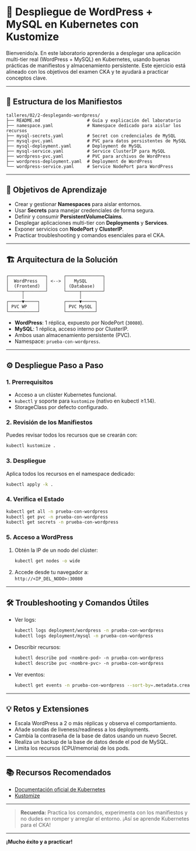 # 🚀 Despliegue de WordPress + MySQL en Kubernetes con Kustomize

Bienvenido/a. En este laboratorio aprenderás a desplegar una aplicación multi-tier real (WordPress + MySQL) en Kubernetes, usando buenas prácticas de manifiestos y almacenamiento persistente. Este ejercicio está alineado con los objetivos del examen CKA y te ayudará a practicar conceptos clave.

---

## 📂 Estructura de los Manifiestos

```
talleres/02/2-desplegando-wordpress/
├── README.md                  # Guía y explicación del laboratorio
├── namespace.yaml             # Namespace dedicado para aislar los recursos
├── mysql-secrets.yaml         # Secret con credenciales de MySQL
├── mysql-pvc.yaml             # PVC para datos persistentes de MySQL
├── mysql-deployment.yaml      # Deployment de MySQL
├── mysql-service.yaml         # Service ClusterIP para MySQL
├── wordpress-pvc.yaml         # PVC para archivos de WordPress
├── wordpress-deployment.yaml  # Deployment de WordPress
└── wordpress-service.yaml     # Service NodePort para WordPress
```

---

## 🎯 Objetivos de Aprendizaje

- Crear y gestionar **Namespaces** para aislar entornos.
- Usar **Secrets** para manejar credenciales de forma segura.
- Definir y consumir **PersistentVolumeClaims**.
- Desplegar aplicaciones multi-tier con **Deployments** y **Services**.
- Exponer servicios con **NodePort** y **ClusterIP**.
- Practicar troubleshooting y comandos esenciales para el CKA.

---

## 🏗️ Arquitectura de la Solución

```
┌──────────────┐      ┌──────────────┐
│  WordPress   │ <--> │   MySQL      │
│  (Frontend)  │      │ (Database)   │
└─────┬────────┘      └─────┬────────┘
      │                     │
┌─────▼─────┐         ┌─────▼─────┐
│ PVC WP    │         │ PVC MySQL │
└───────────┘         └───────────┘
```

- **WordPress**: 1 réplica, expuesto por NodePort (`30080`).
- **MySQL**: 1 réplica, acceso interno por ClusterIP.
- Ambos usan almacenamiento persistente (PVC).
- Namespace: `prueba-con-wordpress`.

---

## ⚙️ Despliegue Paso a Paso

### 1. Prerrequisitos

- Acceso a un clúster Kubernetes funcional.
- `kubectl` y soporte para `kustomize` (nativo en kubectl ≥1.14).
- StorageClass por defecto configurado.

### 2. Revisión de los Manifiestos

Puedes revisar todos los recursos que se crearán con:

```bash
kubectl kustomize .
```

### 3. Despliegue

Aplica todos los recursos en el namespace dedicado:

```bash
kubectl apply -k .
```

### 4. Verifica el Estado

```bash
kubectl get all -n prueba-con-wordpress
kubectl get pvc -n prueba-con-wordpress
kubectl get secrets -n prueba-con-wordpress
```

### 5. Acceso a WordPress

1. Obtén la IP de un nodo del clúster:
   ```bash
   kubectl get nodes -o wide
   ```
2. Accede desde tu navegador a:  
   `http://<IP_DEL_NODO>:30080`

---

## 🛠️ Troubleshooting y Comandos Útiles

- Ver logs:
  ```bash
  kubectl logs deployment/wordpress -n prueba-con-wordpress
  kubectl logs deployment/mysql -n prueba-con-wordpress
  ```
- Describir recursos:
  ```bash
  kubectl describe pod <nombre-pod> -n prueba-con-wordpress
  kubectl describe pvc <nombre-pvc> -n prueba-con-wordpress
  ```
- Ver eventos:
  ```bash
  kubectl get events -n prueba-con-wordpress --sort-by=.metadata.creationTimestamp
  ```

---

## 💡 Retos y Extensiones

- Escala WordPress a 2 o más réplicas y observa el comportamiento.
- Añade sondas de liveness/readiness a los deployments.
- Cambia la contraseña de la base de datos usando un nuevo Secret.
- Realiza un backup de la base de datos desde el pod de MySQL.
- Limita los recursos (CPU/memoria) de los pods.

---

## 📚 Recursos Recomendados

- [Documentación oficial de Kubernetes](https://kubernetes.io/docs/)
- [Kustomize](https://kustomize.io/)

---

> **Recuerda:** Practica los comandos, experimenta con los manifiestos y no dudes en romper y arreglar el entorno. ¡Así se aprende Kubernetes para el CKA!

---

**¡Mucho éxito y a practicar!**

